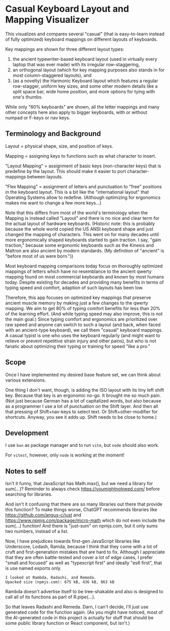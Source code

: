 # Casual Keyboard Layout and Mapping Visualizer

This visualizes and compares several "casual" (that is easy-to-learn instead of fully optimized) keyboard mappings on different layouts of keyboards.

Key mappings are shown for three different layout types:
 1. the ancient typewriter-based keyboard layout (used in virtually every laptop that was ever made) with its irregular row-staggering, 
 2. an orthogonal layout (which for key mapping purposes also stands in for most column-staggered layouts), and 
 3. (as a novelty) the Harmonic Keyboard layout which features a regular row-stagger, uniform key sizes, 
    and some other modern details like a split space bar, wide home position, and more options for tying with one's thumbs. 

While only "60% keyboards" are shown, all the letter mappings and many other concepts here also apply to bigger keyboards, with or without numpad or F-keys or nav keys.


## Terminology and Background 

Layout = physical shape, size, and position of keys.

Mapping = assigning keys to functions such as what character to insert.

"Layout Mapping" = assignment of basic keys (non-character keys) that is predefine by the layout. 
This should make it easier to port character-mappings between layouts. 

"Flex Mapping" = assignment of letters and punctuation to "free" positions in the keyboard layout. 
This is a bit like the "international layout" that Operating Systems allow to redefine.
(Although optimizing for ergonomics makes me want to change a few more keys...)

Note that this differs from most of the world's terminology when the Mapping is instead called "Layout" and there is no nice and clear term for the actual layout of hardware keyboards. 
(Historic note: this is probably because the whole world copied the US ANSI keyboard shape and just changed the mapping of characters. 
This went on for many decades until more ergonomically shaped keyboards started to gain traction. 
I say, "gain traction," because some ergonomic keyboards such as the Kinesis and Maltron are also ancient by modern standards.
(My definition of "ancient" is "before most of us were born."))

Most keyboard mapping comparisons today focus on thoroughly optimized mappings of letters which have no resemblance to 
the ancient qwerty mapping found on most commercial keyboards and known by most humans today.
Despite existing for decades and providing many benefits in terms of typing speed and comfort, adaption of such layouts has been low.

Therefore, this app focuses on optimized key mappings that preserve ancient muscle memory by making just a few changes to the qwerty mapping. 
We aim to get 80% of typing comfort benefits for less than 20% of the learning effort. 
(And while typing speed may also improve, this is not the main goal.)
Since typing comfort and ergonomics are prioritized over raw speed and anyone can switch to such a layout 
(and back, when faced with an ancient-type keyboard), we call them "casual" keyboard mappings.
A casual typist is one who uses the keyboard regularly (and might want to relieve or prevent repetitive strain injury and other pains), 
but who is not fanatic about optimizing their typing or training for speed "like a pro."

## Scope

Once I have implemented my desired base feature set, we can think about various extensions.

One thing I don't want, though, is adding the ISO layout with its tiny left shift key.
Because that key is an ergonomic no-go. It brought me so much pain. 
(Not just because German has a lot of capitalized words, but also because as a programmer I use 
a lot of punctuation on the Shift layer. 
And then all that pressing of Shift+nav-keys to select text.
Or Shift+other-modifier for shortcuts.
Anyway, you see it adds up. Shift needs to be close to home.)

## Development

I use `bun` as package manager and to run `vite`, but `node` should also work.

For `vitest`, however, only `node` is working at the moment!




## Notes to self

Isn't it funny, that JavaScript has Math.max(), but we need a library for sum(...)?
Reminder to always check https://youmightnotneed.com/ before searching for libraries.

And isn't it confusing that there are so many libraries out there that provide this function?
To make things worse, ChatGPT recommends libraries like https://github.com/angus-c/just and https://www.npmjs.com/package/micro-math
which do not even include the sum(...) function! 
And there is "just-sum" on npmjs.com, but it only sums two numbers, instead of a list. 

Now, I have prejudices towards first-gen JavaScript libraries like Underscore, Lodash, Ramda, 
because I think that they come with a lot of cruft and first-generation mistakes that are hard to fix.
Although I appreciate that they are often battle-tested and cover a lot of edge cases, I prefer "small and focused" as well as 
"typescript first" and ideally "es6 first", that is use named exports only.

    I looked at Rambda, Radashi, and Remeda.
    Upacked size (npmjs.com): 675 kB, 436 kB, 863 kB

Rambda doesn't advertise itself to be tree-shakable and also is designed to call all of its functions as part of R.pipe(...).

So that leaves Radashi and Remeda. Darn, I can't decide, I'll just use generated code for the function again. (As you might have noticed, most of the AI-generated code in this project is actually for stuff that should be some public library function or React component, but isn't.)


